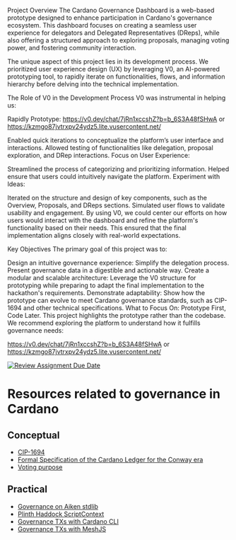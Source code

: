 
Project Overview
The Cardano Governance Dashboard is a web-based prototype designed to enhance participation in Cardano's governance ecosystem. This dashboard focuses on creating a seamless user experience for delegators and Delegated Representatives (DReps), while also offering a structured approach to exploring proposals, managing voting power, and fostering community interaction.

The unique aspect of this project lies in its development process. We prioritized user experience design (UX) by leveraging V0, an AI-powered prototyping tool, to rapidly iterate on functionalities, flows, and information hierarchy before delving into the technical implementation.

The Role of V0 in the Development Process
V0 was instrumental in helping us:

Rapidly Prototype: https://v0.dev/chat/7jRn1xccshZ?b=b_6S3A48fSHwA or https://kzmgo87jvtrxpv24ydz5.lite.vusercontent.net/

Enabled quick iterations to conceptualize the platform’s user interface and interactions.
Allowed testing of functionalities like delegation, proposal exploration, and DRep interactions.
Focus on User Experience:

Streamlined the process of categorizing and prioritizing information.
Helped ensure that users could intuitively navigate the platform.
Experiment with Ideas:

Iterated on the structure and design of key components, such as the Overview, Proposals, and DReps sections.
Simulated user flows to validate usability and engagement.
By using V0, we could center our efforts on how users would interact with the dashboard and refine the platform's functionality based on their needs. This ensured that the final implementation aligns closely with real-world expectations.

Key Objectives
The primary goal of this project was to:

Design an intuitive governance experience:
Simplify the delegation process.
Present governance data in a digestible and actionable way.
Create a modular and scalable architecture:
Leverage the V0 structure for prototyping while preparing to adapt the final implementation to the hackathon's requirements.
Demonstrate adaptability:
Show how the prototype can evolve to meet Cardano governance standards, such as CIP-1694 and other technical specifications.
What to Focus On:
Prototype First, Code Later.
This project highlights the prototype rather than the codebase. We recommend exploring the platform to understand how it fulfills governance needs:

https://v0.dev/chat/7jRn1xccshZ?b=b_6S3A48fSHwA or https://kzmgo87jvtrxpv24ydz5.lite.vusercontent.net/


[![Review Assignment Due Date](https://classroom.github.com/assets/deadline-readme-button-22041afd0340ce965d47ae6ef1cefeee28c7c493a6346c4f15d667ab976d596c.svg)](https://classroom.github.com/a/gwqsiey-)
# Resources related to governance in Cardano

## Conceptual
- [CIP-1694](https://github.com/cardano-foundation/CIPs/tree/master/CIP-1694#delegated-representatives-dreps)
- [Formal Specification of the Cardano Ledger for the Conway era](https://intersectmbo.github.io/formal-ledger-specifications/pdfs/conway-ledger.pdf)
- [Voting purpose](https://plutus.cardano.intersectmbo.org/docs/working-with-scripts/script-purposes/#voting)

## Practical
- [Governance on Aiken stdlib](https://aiken-lang.github.io/stdlib/cardano/governance.html)
- [Plinth Haddock ScriptContext](https://plutus.cardano.intersectmbo.org/haddock/latest/plutus-ledger-api/PlutusLedgerApi-V3-Contexts.html#t:ScriptPurpose)
- [Governance TXs with Cardano CLI](https://developers.cardano.org/docs/get-started/cardano-cli/governance/)
- [Governance TXs with MeshJS](https://meshjs.dev/apis/txbuilder/governance)
